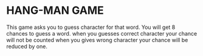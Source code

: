 # HANG-MAN GAME
This game asks you to guess character for that word. You will get 8 chances to guess a word.
when you guesses correct character your chance will not be counted when you gives wrong character your chance will be reduced by one.
